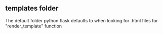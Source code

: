 ## templates folder

The default folder python flask defaults to when looking for .html files for "render_template" function
